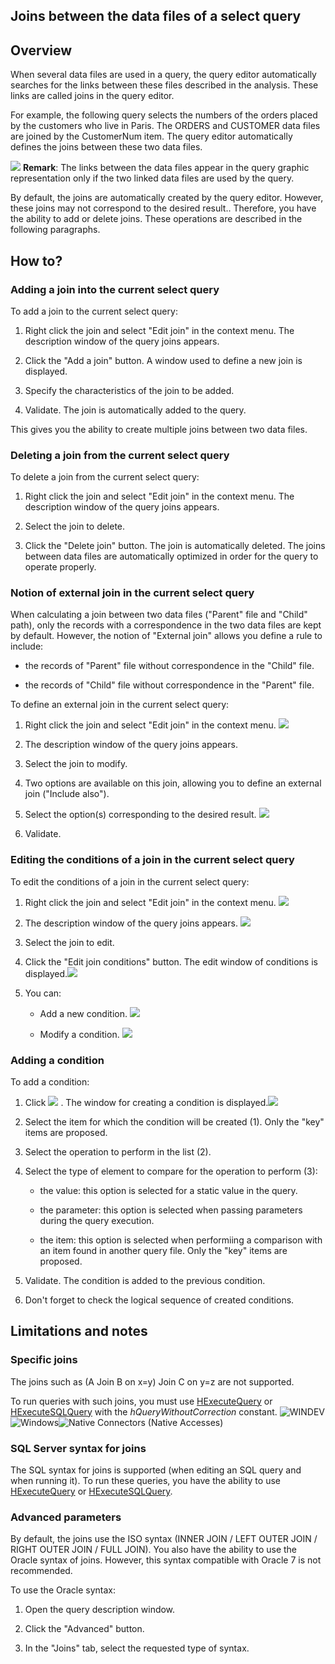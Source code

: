 


## Joins between the data files of a select query 
			



<a name="NOTE1"></a>
<a name="NOTE1_1"></a>


## Overview
<a name="overview_ELTTEXTE000201"></a>
When several data files are used in a query, the query editor automatically searches for the links between these files described in the analysis. These links are called joins in the query editor.

For example, the following query selects the numbers of the orders placed by the customers who live in Paris. The ORDERS and CUSTOMER data files are joined by the CustomerNum item. The query editor automatically defines the joins between these two data files.

![](https://doc.pcsoft.fr/en-US/images/image.awp?langid=3&name=Requete_exemplePlusieursFic.gif)
**Remark**: The links between the data files appear in the query graphic representation only if the two linked data files are used by the query.

By default, the joins are automatically created by the query editor. However, these joins may not correspond to the desired result.. Therefore, you have the ability to add or delete joins. These operations are described in the following paragraphs.

<a name="NOTE2"></a>
<a name="NOTE2_1"></a>


## How to?
<a name="how_ELTTEXTE000225"></a>


### Adding a join into the current select query
<a name="adding_join_into_the_current_select_query_ELTPARAGRAPHE000024"></a>

To add a join to the current select query:

1. Right click the join and select "Edit join" in the context menu. The description window of the query joins appears.

2. Click the "Add a join" button. A window used to define a new join is displayed.

3. Specify the characteristics of the join to be added.

4. Validate. The join is automatically added to the query.




This gives you the ability to create multiple joins between two data files.
<a name="NOTE2_2"></a>


### Deleting a join from the current select query
<a name="deleting_join_from_the_current_select_query_ELTPARAGRAPHE000038"></a>

To delete a join from the current select query:

1. Right click the join and select "Edit join" in the context menu. The description window of the query joins appears.

2. Select the join to delete.

3. Click the "Delete join" button. The join is automatically deleted. The joins between data files are automatically optimized in order for the query to operate properly.



<a name="NOTE2_3"></a>


### Notion of external join in the current select query
<a name="notion_external_join_the_current_select_query_ELTPARAGRAPHE000049"></a>

When calculating a join between two data files ("Parent" file and "Child" path), only the records with a correspondence in the two data files are kept by default. However, the notion of "External join" allows you define a rule to include: 

- the records of "Parent" file without correspondence in the "Child" file.

- the records of "Child" file without correspondence in the "Parent" file.




To define an external join in the current select query:

1. Right click the join and select "Edit join" in the context menu. 
![](https://doc.pcsoft.fr/en-US/images/image.awp?langid=3&name=Jointure_Requ%EAte%20-%20HC%20N%B0001.gif)


2. The description window of the query joins appears.

3. Select the join to modify.

4. Two options are available on this join, allowing you to define an external join ("Include also"). 

5. Select the option(s) corresponding to the desired result.
![](https://doc.pcsoft.fr/en-US/images/image.awp?langid=3&name=Jointure_Requ%EAte%20-%20HC%20N%B0002.gif&type=thumb)


6. Validate. 



<a name="NOTE2_4"></a>


### Editing the conditions of a join in the current select query
<a name="editing_the_conditions_join_the_current_select_query_ELTPARAGRAPHE000071"></a>

To edit the conditions of a join in the current select query:

1. Right click the join and select "Edit join" in the context menu. 
![](https://doc.pcsoft.fr/en-US/images/image.awp?langid=3&name=Jointure_Requ%EAte%20-%20HC%20N%B0001.gif)


2. The description window of the query joins appears. 
![](https://doc.pcsoft.fr/en-US/images/image.awp?langid=3&name=Jointure_Requ%EAte%20-%20HC%20N%B0002.gif&type=thumb)


3. Select the join to edit.

4. Click the "Edit join conditions" button. The edit window of conditions is displayed.![](https://doc.pcsoft.fr/en-US/images/image.awp?langid=3&name=Jointure_Requ%EAte%20-%20HC%20N%B0003.gif)


5. You can: 

	- Add a new condition. ![](https://doc.pcsoft.fr/en-US/images/image.awp?langid=3&name=Jointure_Requ%EAte%20-%20HC%20N%B0003%201.gif)


	- Modify a condition. ![](https://doc.pcsoft.fr/en-US/images/image.awp?langid=3&name=Jointure_Requ%EAte%20-%20HC%20N%B0003%202.gif)





### Adding a condition
<a name="adding_condition_ELTPARAGRAPHE000093"></a>

To add a condition: 

1. Click ![](https://doc.pcsoft.fr/en-US/images/image.awp?langid=3&name=Jointure_Requ%EAte%20-%20HC%20N%B0003%201.gif)
. The window for creating a condition is displayed.![](https://doc.pcsoft.fr/en-US/images/image.awp?langid=3&name=Jointure_Requ%EAte%20-%20HC%20N%B0004.gif)


2. Select the item for which the condition will be created (1). Only the "key" items are proposed.

3. Select the operation to perform in the list (2). 

4. Select the type of element to compare for the operation to perform (3): 

	- the value: this option is selected for a static value in the query.

	- the parameter: this option is selected when passing parameters during the query execution.

	- the item: this option is selected when performiing a comparison with an item found in another query file. Only the "key" items are proposed.




5. Validate. The condition is added to the previous condition. 

6. Don't forget to check the logical sequence of created conditions. 




<a name="NOTE3"></a>
<a name="NOTE3_1"></a>


## Limitations and notes
<a name="limitations_and_notes_ELTTEXTE000273"></a>


### Specific joins
<a name="specific_joins_ELTPARAGRAPHE000116"></a>

The joins such as (A Join B on x=y) Join C on y=z are not supported.

To run queries with such joins, you must use [HExecuteQuery](../WDLang4/3044080.md) or [HExecuteSQLQuery](../WDLang4/3044084.md) with the *hQueryWithoutCorrection* constant.
<a name="NOTE3_2"></a>
![WINDEV](https://doc.pcsoft.fr/ext/images/us/WD.png)![Windows](https://doc.pcsoft.fr/ext/images/us/WINDOWS.png)![Native Connectors (Native Accesses)](https://doc.pcsoft.fr/ext/images/us/AN.png) 

### SQL Server syntax for joins
<a name="sql_server_syntax_for_joins_ELTPARAGRAPHE000133"></a>

The SQL syntax for joins is supported (when editing an SQL query and when running it). To run these queries, you have the ability to use [HExecuteQuery](../WDLang4/3044080.md) or [HExecuteSQLQuery](../WDLang4/3044084.md).
<a name="NOTE3_3"></a>


### Advanced parameters
<a name="advanced_parameters_ELTPARAGRAPHE000146"></a>

By default, the joins use the ISO syntax (INNER JOIN / LEFT OUTER JOIN / RIGHT OUTER JOIN / FULL JOIN). You also have the ability to use the Oracle syntax of joins. However, this syntax compatible with Oracle 7 is not recommended. 

To use the Oracle syntax: 

1. Open the query description window. 

2. Click the "Advanced" button. 

3. In the "Joins" tab, select the requested type of syntax. 





